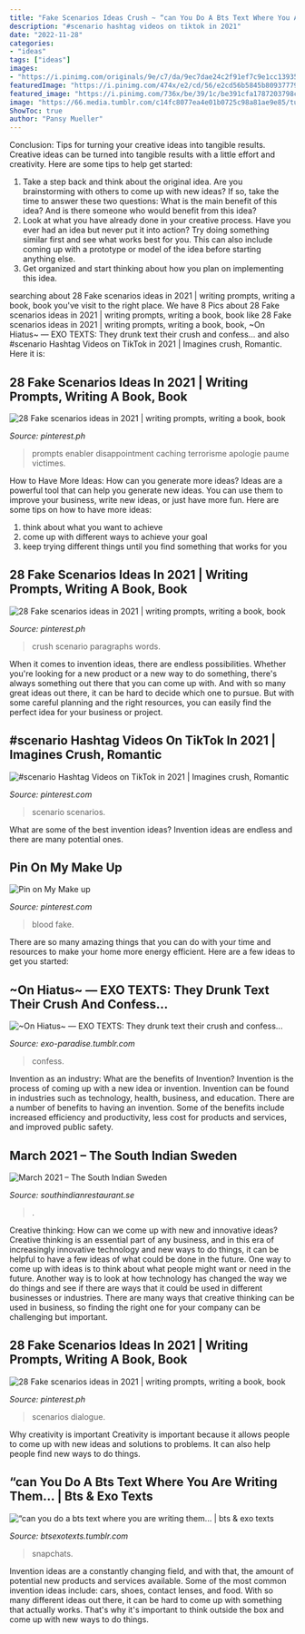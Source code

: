 ```yaml
---
title: "Fake Scenarios Ideas Crush ~ “can You Do A Bts Text Where You Are Writing Them..."
description: "#scenario hashtag videos on tiktok in 2021"
date: "2022-11-28"
categories:
- "ideas"
tags: ["ideas"]
images:
- "https://i.pinimg.com/originals/9e/c7/da/9ec7dae24c2f91ef7c9e1cc139350e05.jpg"
featuredImage: "https://i.pinimg.com/474x/e2/cd/56/e2cd56b5845b809377791e4b6069f928.jpg"
featured_image: "https://i.pinimg.com/736x/be/39/1c/be391cfa1787203798c2ed197f39843c--fake-blood-beauty-crush.jpg"
image: "https://66.media.tumblr.com/c14fc8077ea4e01b0725c98a81ae9e85/tumblr_obkgpeMLAG1ulhcwpo5_400.jpg"
ShowToc: true
author: "Pansy Mueller"
---
```



Conclusion: Tips for turning your creative ideas into tangible results.
Creative ideas can be turned into tangible results with a little effort and creativity. Here are some tips to help get started: 
1. Take a step back and think about the original idea. Are you brainstorming with others to come up with new ideas? If so, take the time to answer these two questions: What is the main benefit of this idea? And is there someone who would benefit from this idea? 
2. Look at what you have already done in your creative process. Have you ever had an idea but never put it into action? Try doing something similar first and see what works best for you. This can also include coming up with a prototype or model of the idea before starting anything else. 
3. Get organized and start thinking about how you plan on implementing this idea.

	

		
searching about 28 Fake scenarios ideas in 2021 | writing prompts, writing a book, book you've visit to the right place. We have 8 Pics about 28 Fake scenarios ideas in 2021 | writing prompts, writing a book, book like 28 Fake scenarios ideas in 2021 | writing prompts, writing a book, book, ~On Hiatus~ — EXO TEXTS: They drunk text their crush and confess... and also #scenario Hashtag Videos on TikTok in 2021 | Imagines crush, Romantic. Here it is:
		
    
## 28 Fake Scenarios Ideas In 2021 | Writing Prompts, Writing A Book, Book

<img loading=lazy src="https://i.pinimg.com/474x/e2/cd/56/e2cd56b5845b809377791e4b6069f928.jpg" onerror="this.onerror=null;this.src='https://tse1.mm.bing.net/th?id=OIP.LBsGHdlTGGkRxwZDl6eLewAAAA&amp;pid=15.1';" alt="28 Fake scenarios ideas in 2021 | writing prompts, writing a book, book">

_Source: pinterest.ph_

>prompts enabler disappointment caching terrorisme apologie paume victimes. 

	

How to Have More Ideas: How can you generate more ideas?
Ideas are a powerful tool that can help you generate new ideas. You can use them to improve your business, write new ideas, or just have more fun. Here are some tips on how to have more ideas: 
1. think about what you want to achieve 
2. come up with different ways to achieve your goal 
3. keep trying different things until you find something that works for you 

    
## 28 Fake Scenarios Ideas In 2021 | Writing Prompts, Writing A Book, Book

<img loading=lazy src="https://i.pinimg.com/474x/fd/c8/d1/fdc8d131fd9445c11ae54c9d8c178ac5.jpg" onerror="this.onerror=null;this.src='https://tse4.mm.bing.net/th?id=OIP.-6ufGkTv8YtLXQxBUbQtPQAAAA&amp;pid=15.1';" alt="28 Fake scenarios ideas in 2021 | writing prompts, writing a book, book">

_Source: pinterest.ph_

>crush scenario paragraphs words. 

	

When it comes to invention ideas, there are endless possibilities. Whether you're looking for a new product or a new way to do something, there's always something out there that you can come up with. And with so many great ideas out there, it can be hard to decide which one to pursue. But with some careful planning and the right resources, you can easily find the perfect idea for your business or project.

    
## #scenario Hashtag Videos On TikTok In 2021 | Imagines Crush, Romantic

<img loading=lazy src="https://i.pinimg.com/originals/e4/ef/3c/e4ef3c5fc3d01ec9eeda0ad38b990bf4.jpg" onerror="this.onerror=null;this.src='https://tse3.mm.bing.net/th?id=OIP.mkP3Pyr7gPFgDneKwSgTCAHaNK&amp;pid=15.1';" alt="#scenario Hashtag Videos on TikTok in 2021 | Imagines crush, Romantic">

_Source: pinterest.com_

>scenario scenarios. 

	

What are some of the best invention ideas?
Invention ideas are endless and there are many potential ones.

    
## Pin On My Make Up

<img loading=lazy src="https://i.pinimg.com/736x/be/39/1c/be391cfa1787203798c2ed197f39843c--fake-blood-beauty-crush.jpg" onerror="this.onerror=null;this.src='https://tse1.mm.bing.net/th?id=OIP.l10Osb1RhyAbkW7OH0EgoAHaJ3&amp;pid=15.1';" alt="Pin on My Make up">

_Source: pinterest.com_

>blood fake. 

	

There are so many amazing things that you can do with your time and resources to make your home more energy efficient. Here are a few ideas to get you started:

    
## ~On Hiatus~ — EXO TEXTS: They Drunk Text Their Crush And Confess...

<img loading=lazy src="https://66.media.tumblr.com/c14fc8077ea4e01b0725c98a81ae9e85/tumblr_obkgpeMLAG1ulhcwpo5_400.jpg" onerror="this.onerror=null;this.src='https://tse3.mm.bing.net/th?id=OIP.NFSt6cOf247nKTrT647FYgAAAA&amp;pid=15.1';" alt="~On Hiatus~ — EXO TEXTS: They drunk text their crush and confess...">

_Source: exo-paradise.tumblr.com_

>confess. 

	

Invention as an industry: What are the benefits of Invention?
Invention is the process of coming up with a new idea or invention. Invention can be found in industries such as technology, health, business, and education. There are a number of benefits to having an invention. Some of the benefits include increased efficiency and productivity, less cost for products and services, and improved public safety.

    
## March 2021 – The South Indian Sweden

<img loading=lazy src="https://i.pinimg.com/originals/9e/c7/da/9ec7dae24c2f91ef7c9e1cc139350e05.jpg" onerror="this.onerror=null;this.src='https://tse1.mm.bing.net/th?id=OIP.z4IuFdi-92TNj25TgNJIfQHaEK&amp;pid=15.1';" alt="March 2021 – The South Indian Sweden">

_Source: southindianrestaurant.se_

>. 

	

Creative thinking: How can we come up with new and innovative ideas?
Creative thinking is an essential part of any business, and in this era of increasingly innovative technology and new ways to do things, it can be helpful to have a few ideas of what could be done in the future. One way to come up with ideas is to think about what people might want or need in the future. Another way is to look at how technology has changed the way we do things and see if there are ways that it could be used in different businesses or industries. There are many ways that creative thinking can be used in business, so finding the right one for your company can be challenging but important.

    
## 28 Fake Scenarios Ideas In 2021 | Writing Prompts, Writing A Book, Book

<img loading=lazy src="https://i.pinimg.com/236x/e1/6f/98/e16f985fa034f56f58836519ed00ceaf.jpg" onerror="this.onerror=null;this.src='https://tse4.mm.bing.net/th?id=OIP.2UX51uU6ZIGpqGM1JEEzTAAAAA&amp;pid=15.1';" alt="28 Fake scenarios ideas in 2021 | writing prompts, writing a book, book">

_Source: pinterest.ph_

>scenarios dialogue. 

	

Why creativity is important
Creativity is important because it allows people to come up with new ideas and solutions to problems. It can also help people find new ways to do things.

    
## “can You Do A Bts Text Where You Are Writing Them... | Bts &amp; Exo Texts

<img loading=lazy src="https://64.media.tumblr.com/9d1f65ad4b1f448ce297bd108a60cdc2/tumblr_o510zfkLp11umhhfuo2_1280.jpg" onerror="this.onerror=null;this.src='https://tse3.mm.bing.net/th?id=OIP.Pzbr1kWj72DH9NSqM1wOjgHaNJ&amp;pid=15.1';" alt="“can you do a bts text where you are writing them... | bts &amp; exo texts">

_Source: btsexotexts.tumblr.com_

>snapchats. 

	

Invention ideas are a constantly changing field, and with that, the amount of potential new products and services available. Some of the most common invention ideas include: cars, shoes, contact lenses, and food. With so many different ideas out there, it can be hard to come up with something that actually works. That's why it's important to think outside the box and come up with new ways to do things.

